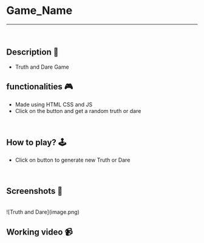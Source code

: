 # **Game_Name** 

---

<br>

## **Description 📃**
- Truth and Dare Game

## **functionalities 🎮**
- Made using HTML CSS and JS
- Click on the button and get a random truth or dare
<br>

## **How to play? 🕹️**
- Click on button to generate new Truth or Dare

<br>

## **Screenshots 📸**

<br>
![Truth and Dare](image.png)
<br>

## **Working video 📹**
<!-- add your working video over here -->
